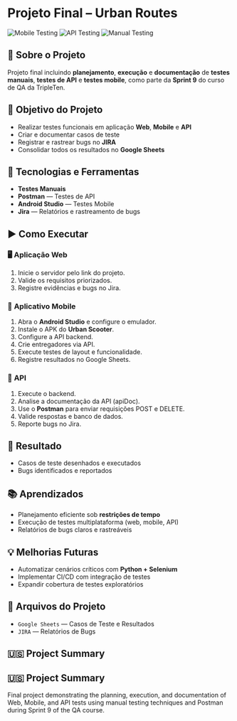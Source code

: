 # Projeto Final – Urban Routes

![Mobile Testing](https://img.shields.io/badge/Test-Mobile-blue)
![API Testing](https://img.shields.io/badge/Test-API-orange)
![Manual Testing](https://img.shields.io/badge/Test-Manual-green)

## 📌 Sobre o Projeto

Projeto final incluindo **planejamento**, **execução** e **documentação** de **testes manuais**, **testes de API** e **testes mobile**, como parte da **Sprint 9** do curso de QA da TripleTen.

## 🎯 Objetivo do Projeto

- Realizar testes funcionais em aplicação **Web**, **Mobile** e **API**
- Criar e documentar casos de teste
- Registrar e rastrear bugs no **JIRA**
- Consolidar todos os resultados no **Google Sheets**

## 🔧 Tecnologias e Ferramentas

- **Testes Manuais**
- **Postman** — Testes de API
- **Android Studio** — Testes Mobile
- **Jira** — Relatórios e rastreamento de bugs


## ▶️ Como Executar

### 🖥️ **Aplicação Web**
1. Inicie o servidor pelo link do projeto.
2. Valide os requisitos priorizados.
3. Registre evidências e bugs no Jira.

### 📱 **Aplicativo Mobile**
1. Abra o **Android Studio** e configure o emulador.
2. Instale o APK do **Urban Scooter**.
3. Configure a API backend.
4. Crie entregadores via API.
5. Execute testes de layout e funcionalidade.
6. Registre resultados no Google Sheets.

### 🔗 **API**
1. Execute o backend.
2. Analise a documentação da API (apiDoc).
3. Use o **Postman** para enviar requisições POST e DELETE.
4. Valide respostas e banco de dados.
5. Reporte bugs no Jira.

## 🧾 Resultado

- Casos de teste desenhados e executados
- Bugs identificados e reportados

## 📚 Aprendizados

- Planejamento eficiente sob **restrições de tempo**
- Execução de testes multiplataforma (web, mobile, API)
- Relatórios de bugs claros e rastreáveis

## 💡 Melhorias Futuras

- Automatizar cenários críticos com **Python + Selenium**
- Implementar CI/CD com integração de testes
- Expandir cobertura de testes exploratórios

## 📂 Arquivos do Projeto

- `Google Sheets` — Casos de Teste e Resultados
- `JIRA` — Relatórios de Bugs

## 🇺🇸 Project Summary

## 🇺🇸 Project Summary

Final project demonstrating the planning, execution, and documentation of Web, Mobile, and API tests using manual testing techniques and Postman during Sprint 9 of the QA course.

